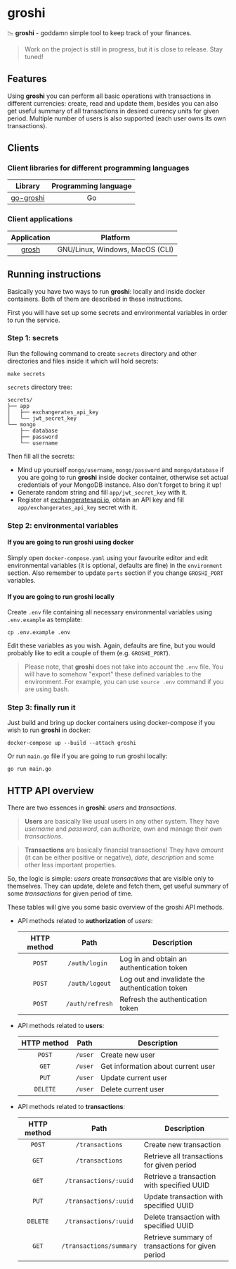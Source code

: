 # groshi
📉 **groshi** - goddamn simple tool to keep track of your finances.

> Work on the project is still in progress, but it is close to release. Stay tuned!

## Features
Using **groshi** you can perform all basic operations with transactions in different currencies: 
create, read and update them, besides you can also get useful summary of all transactions 
in desired currency units for given period.
Multiple number of users is also supported (each user owns its own transactions).

## Clients
### Client libraries for different programming languages
|                       **Library**                        | **Programming language** |
|:--------------------------------------------------------:|:------------------------:|
| [go-groshi](https://github.com/groshi-project/go-groshi) |            Go            |

### Client applications

|                 **Application**                  |          **Platform**           |
|:------------------------------------------------:|:-------------------------------:|
| [grosh](https://github.com/groshi-project/grosh) | GNU/Linux, Windows, MacOS (CLI) |

## Running instructions
Basically you have two ways to run **groshi**: locally and inside docker containers.
Both of them are described in these instructions.

First you will have set up some secrets and environmental variables in order to run the service.

### Step 1: secrets
Run the following command to create `secrets` directory
and other directories and files inside it which will hold secrets:

```shell
make secrets
```

`secrets` directory tree:
```
secrets/
├── app
│   ├── exchangerates_api_key
│   └── jwt_secret_key
└── mongo
    ├── database
    ├── password
    └── username
```

Then fill all the secrets:
* Mind up yourself `mongo/username`, `mongo/password` and `mongo/database`
  if you are going to run **groshi** inside docker container, otherwise set actual credentials of your MongoDB instance.
  Also don't forget to bring it up!
* Generate random string and fill `app/jwt_secret_key` with it.
* Register at [exchangeratesapi.io](https://exchangeratesapi.io), obtain an API key and fill `app/exchangerates_api_key` secret with it.

### Step 2: environmental variables
#### If you are going to run groshi using docker
Simply open `docker-compose.yaml` using your favourite editor and
edit environmental variables (it is optional, defaults are fine) in the `environment` section.
Also remember to update `ports` section if you change `GROSHI_PORT` variables.

#### If you are going to run groshi locally
Create `.env` file containing all necessary environmental variables using `.env.example` as template:
```shell
cp .env.example .env
```

Edit these variables as you wish. Again, defaults are fine, but you would probably like
to edit a couple of them (e.g. `GROSHI_PORT`).
> Please note, that **groshi** does not take into account the `.env` file.
> You will have to somehow "export" these defined variables to the environment.
> For example, you can use `source .env` command if you are using bash.

### Step 3: finally run it
Just build and bring up docker containers using docker-compose
if you wish to run **groshi** in docker:
```shell
docker-compose up --build --attach groshi
```

Or run `main.go` file if you are going to run groshi locally:
```shell
go run main.go
```

## HTTP API overview
There are two essences in **groshi**: _users_ and _transactions_.

> **Users** are basically like usual users in any other system. 
> They have _username_ and _password_, can authorize, own and manage their own _transactions_.

> **Transactions** are basically financial transactions! 
> They have _amount_ (it can be either positive or negative), _date_, _description_ and some other less important properties.

So, the logic is simple: _users_ create _transactions_ that are visible only to themselves. 
They can update, delete and fetch them, get useful summary of some _transactions_ for given period of time.

These tables will give you some basic overview of the groshi API methods.

- API methods related to **authorization** of _users_:

    |        **HTTP method**         |        **Path**        | **Description**                                   |
    |:------------------------------:|:----------------------:|---------------------------------------------------|
    |             `POST`             |     `/auth/login `     | Log in and obtain an authentication token         |
    |             `POST`             |     `/auth/logout`     | Log out and invalidate the authentication token   |
    |             `POST`             |    `/auth/refresh`     | Refresh the authentication token                  |


- API methods related to **users**:
    
    |        **HTTP method**         |      **Path**      | **Description**                                   |
    |:------------------------------:|:------------------:|---------------------------------------------------|
    |             `POST`             |      `/user`       | Create new user                                   |
    |             `GET`              |      `/user`       | Get information about current user                |
    |             `PUT`              |      `/user`       | Update current user                               |
    |            `DELETE`            |      `/user`       | Delete current user                               |

- API methods related to **transactions**:
    
    |        **HTTP method**         |        **Path**         | **Description**                                   |
    |:------------------------------:|:-----------------------:|---------------------------------------------------|
    |             `POST`             |     `/transactions`     | Create new transaction                            |
    |             `GET`              |     `/transactions`     | Retrieve all transactions for given period        |
    |             `GET`              |  `/transactions/:uuid`  | Retrieve a transaction with specified UUID        |
    |             `PUT`              |  `/transactions/:uuid`  | Update transaction with specified UUID            |
    |            `DELETE`            |  `/transactions/:uuid`  | Delete transaction with specified UUID            |
    |             `GET`              | `/transactions/summary` | Retrieve summary of transactions for given period |
